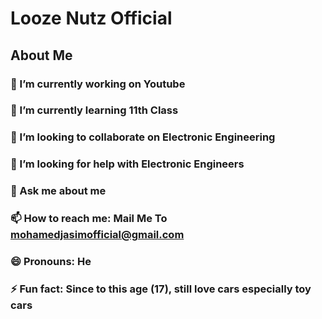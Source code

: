 # Looze Nutz Official


## About Me

### 🔭 I’m currently working on Youtube
### 🌱 I’m currently learning 11th Class
### 👯 I’m looking to collaborate on Electronic Engineering
### 🤔 I’m looking for help with Electronic Engineers
### 💬 Ask me about me
### 📫 How to reach me: Mail Me To mohamedjasimofficial@gmail.com
### 😄 Pronouns: He
### ⚡ Fun fact: Since to this age (17), still love cars especially toy cars
<!--
**LoozeNutz/LoozeNutz** is a ✨ _special_ ✨ repository because its `README.md` (this file) appears on your GitHub profile.

Here are some ideas to get you started:

- 🔭 I’m currently working on Youtube
- 🌱 I’m currently learning 11th Class
- 👯 I’m looking to collaborate on Electronic Engineering
- 🤔 I’m looking for help with Electronic Engineers
- 💬 Ask me about me
- 📫 How to reach me: Mail Me To mohamedjasimofficial@gmail.com
- 😄 Pronouns: He
- ⚡ Fun fact: Since to this age (17), still love cars especially toy cars
-->
